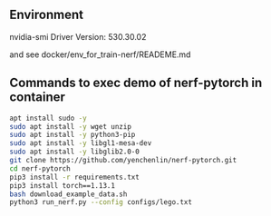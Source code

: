 ## Environment
nvidia-smi
Driver Version: 530.30.02

and see docker/env_for_train-nerf/READEME.md

## Commands to exec demo of nerf-pytorch in container
```bash
apt install sudo -y
sudo apt install -y wget unzip
sudo apt install -y python3-pip
sudo apt install -y libgl1-mesa-dev
sudo apt install -y libglib2.0-0
git clone https://github.com/yenchenlin/nerf-pytorch.git
cd nerf-pytorch
pip3 install -r requirements.txt
pip3 install torch==1.13.1
bash download_example_data.sh
python3 run_nerf.py --config configs/lego.txt
```
